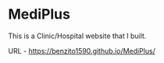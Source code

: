 # MediPlus

This is a Clinic/Hospital website that I built.

URL -  https://benzito1590.github.io/MediPlus/
